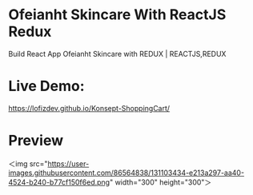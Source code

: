 # Ofeianht Skincare With ReactJS Redux

Build React App Ofeianht Skincare with REDUX | REACTJS,REDUX
# Live Demo:
https://lofizdev.github.io/Konsept-ShoppingCart/

# Preview
＜img src="https://user-images.githubusercontent.com/86564838/131103434-e213a297-aa40-4524-b240-b77cf150f6ed.png" width="300" height="300"＞

